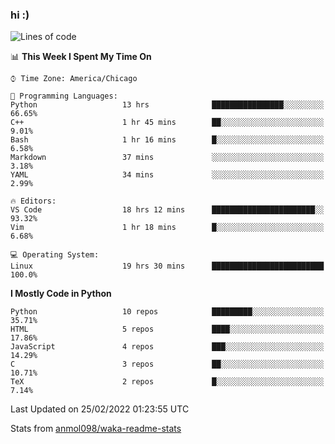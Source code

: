 ### hi :)

<!--START_SECTION:waka-->
![Lines of code](https://img.shields.io/badge/From%20Hello%20World%20I%27ve%20Written-480%20Thousand%20lines%20of%20code-blue)

📊 **This Week I Spent My Time On** 

```text
⌚︎ Time Zone: America/Chicago

💬 Programming Languages: 
Python                   13 hrs              ████████████████░░░░░░░░░   66.65% 
C++                      1 hr 45 mins        ██░░░░░░░░░░░░░░░░░░░░░░░   9.01% 
Bash                     1 hr 16 mins        █░░░░░░░░░░░░░░░░░░░░░░░░   6.58% 
Markdown                 37 mins             ░░░░░░░░░░░░░░░░░░░░░░░░░   3.18% 
YAML                     34 mins             ░░░░░░░░░░░░░░░░░░░░░░░░░   2.99%

🔥 Editors: 
VS Code                  18 hrs 12 mins      ███████████████████████░░   93.32% 
Vim                      1 hr 18 mins        █░░░░░░░░░░░░░░░░░░░░░░░░   6.68%

💻 Operating System: 
Linux                    19 hrs 30 mins      █████████████████████████   100.0%

```

**I Mostly Code in Python** 

```text
Python                   10 repos            █████████░░░░░░░░░░░░░░░░   35.71% 
HTML                     5 repos             ████░░░░░░░░░░░░░░░░░░░░░   17.86% 
JavaScript               4 repos             ███░░░░░░░░░░░░░░░░░░░░░░   14.29% 
C                        3 repos             ██░░░░░░░░░░░░░░░░░░░░░░░   10.71% 
TeX                      2 repos             █░░░░░░░░░░░░░░░░░░░░░░░░   7.14%

```



 Last Updated on 25/02/2022 01:23:55 UTC
<!--END_SECTION:waka-->

Stats from [anmol098/waka-readme-stats](https://github.com/anmol098/waka-readme-stats)